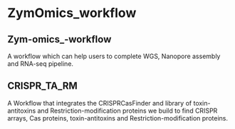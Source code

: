 # ZymOmics_workflow

## Zym-omics_-workflow
A workflow which can help users to complete WGS, Nanopore assembly and RNA-seq pipeline. 


## CRISPR_TA_RM
A Workflow that integrates the CRISPRCasFinder and library of toxin-antitoxins and Restriction-modification proteins we build to find CRISPR arrays, Cas proteins, toxin-antitoxins and Restriction-modification proteins.
